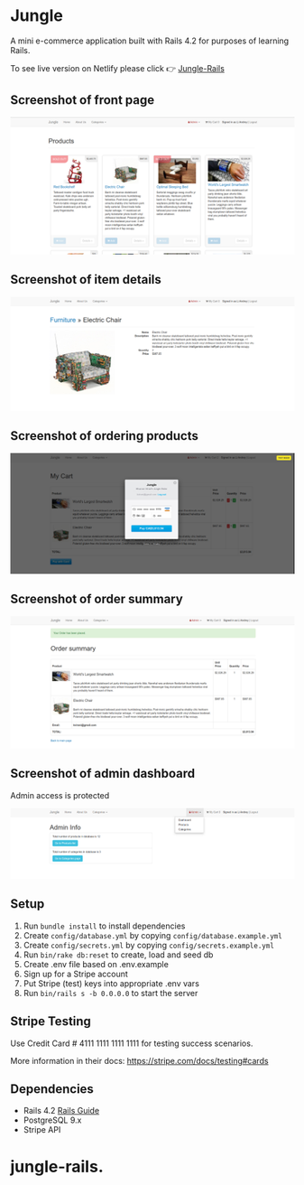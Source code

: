 # Jungle

A mini e-commerce application built with Rails 4.2 for purposes of learning Rails.

To see live version on Netlify please click 👉 [Jungle-Rails](https://serene-anchorage-80884.herokuapp.com)

## Screenshot of front page

!["Screenshot of front page"](https://github.com/hanuz06/jungle-2-rails/blob/master/public/readme-pics/front-page.png?raw=true)

## Screenshot of item details

!["Screenshot of item details"](https://github.com/hanuz06/jungle-2-rails/blob/master/public/readme-pics/Item-details-page.png?raw=true)

## Screenshot of ordering products

!["Screenshot of front page"](https://github.com/hanuz06/jungle-2-rails/blob/master/public/readme-pics/ordering-page.png?raw=true)

## Screenshot of order summary

!["Screenshot of order summary"](https://github.com/hanuz06/jungle-2-rails/blob/master/public/readme-pics/order-summary.png?raw=true)

## Screenshot of admin dashboard
Admin access is protected

!["Screenshot of admin dashboard"](https://github.com/hanuz06/jungle-2-rails/blob/master/public/readme-pics/admin-dashboard.png?raw=true)

## Setup

1. Run `bundle install` to install dependencies
2. Create `config/database.yml` by copying `config/database.example.yml`
3. Create `config/secrets.yml` by copying `config/secrets.example.yml`
4. Run `bin/rake db:reset` to create, load and seed db
5. Create .env file based on .env.example
6. Sign up for a Stripe account
7. Put Stripe (test) keys into appropriate .env vars
8. Run `bin/rails s -b 0.0.0.0` to start the server

## Stripe Testing

Use Credit Card # 4111 1111 1111 1111 for testing success scenarios.

More information in their docs: <https://stripe.com/docs/testing#cards>

## Dependencies

* Rails 4.2 [Rails Guide](http://guides.rubyonrails.org/v4.2/)
* PostgreSQL 9.x
* Stripe API
# jungle-rails.
